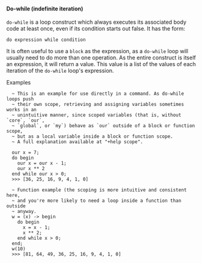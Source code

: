 #### Do-while (indefinite iteration)

`do-while` is a loop construct which always executes its associated body code
at least once, even if its condition starts out false. It has the form:

```do expression while condition```

It is often useful to use a `block` as the expression, as a `do-while` loop
will usually need to do more than one operation. As the entire construct is
itself an expression, it will return a value. This value is a list of the
values of each iteration of the `do-while` loop's expression.

Examples
```
  ~ This is an example for use directly in a command. As do-while loops push
  ~ their own scope, retrieving and assigning variables sometimes works in an
  ~ unintuitive manner, since scoped variables (that is, without `core`, `our`,
  ~ `global`, or `my`) behave as `our` outside of a block or function scope,
  ~ but as a local variable inside a block or function scope.
  ~ A full explanation available at "+help scope".
  
  our x = 7;
  do begin
    our x = our x - 1;
    our x ** 2
  end while our x > 0;
  >>> [36, 25, 16, 9, 4, 1, 0]
  
  ~ Function example (the scoping is more intuitive and consistent here,
  ~ and you're more likely to need a loop inside a function than outside
  ~ anyway.
  w = (x) -> begin
    do begin
      x = x - 1;
      x ** 2;
    end while x > 0;
  end;
  w(10)
  >>> [81, 64, 49, 36, 25, 16, 9, 4, 1, 0]
```

